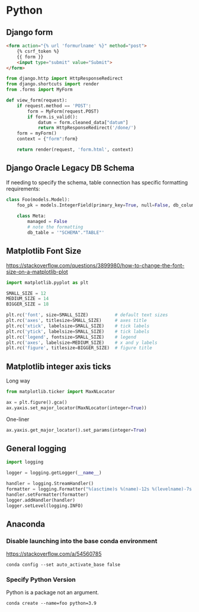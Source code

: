 # Python

## Django form

```html
<form action="{% url 'formurlname' %}" method="post">
    {% csrf_token %}
    {{ form }}
    <input type="submit" value="Submit">
</form>
```

```python
from django.http import HttpResponseRedirect
from django.shortcuts import render
from .forms import MyForm

def view_form(request):
    if request.method == 'POST':
        form = MyForm(request.POST)
        if form.is_valid():
            datum = form.cleaned_data["datum"]
            return HttpResponseRedirect('/done/')
    form = myForm()
    context = {"form":form}

    return render(request, 'form.html', context)
```

## Django Oracle Legacy DB Schema

If needing to specify the schema, table connection has specific formatting requirements:

```python
class Foo(models.Model):
	foo_pk = models.IntegerField(primary_key=True, null=False, db_column="ridiculous_legacy_name)
	
	class Meta:
		managed = False
		# note the formatting
		db_table = '"SCHEMA"."TABLE"'
```

## Matplotlib Font Size

https://stackoverflow.com/questions/3899980/how-to-change-the-font-size-on-a-matplotlib-plot

```python
import matplotlib.pyplot as plt

SMALL_SIZE = 12
MEDIUM_SIZE = 14
BIGGER_SIZE = 18

plt.rc('font', size=SMALL_SIZE)          # default text sizes
plt.rc('axes', titlesize=SMALL_SIZE)     # axes title
plt.rc('xtick', labelsize=SMALL_SIZE)    # tick labels
plt.rc('ytick', labelsize=SMALL_SIZE)    # tick labels
plt.rc('legend', fontsize=SMALL_SIZE)    # legend
plt.rc('axes', labelsize=MEDIUM_SIZE)    # x and y labels
plt.rc('figure', titlesize=BIGGER_SIZE)  # figure title
```

## Matplotlib integer axis ticks

Long way
```python
from matplotlib.ticker import MaxNLocator

ax = plt.figure().gca()
ax.yaxis.set_major_locator(MaxNLocator(integer=True))
```

One-liner
```python
ax.yaxis.get_major_locator().set_params(integer=True)
```

## General logging

```python
import logging

logger = logging.getLogger(__name__)

handler = logging.StreamHandler()
formatter = logging.Formatter("%(asctime)s %(name)-12s %(levelname)-7s %(message)s")
handler.setFormatter(formatter)
logger.addHandler(handler)
logger.setLevel(logging.INFO)
```

## Anaconda

### Disable launching into the base conda environment

https://stackoverflow.com/a/54560785

`conda config --set auto_activate_base false`

### Specify Python Version

Python is a package not an argument.

`conda create --name=foo python=3.9`
